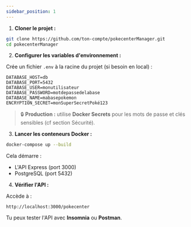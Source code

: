 ```yaml
---
sidebar_position: 1
---
```


1. **Cloner le projet :**

```bash
git clone https://github.com/ton-compte/pokecenterManager.git
cd pokecenterManager
```

2. **Configurer les variables d'environnement :**

Crée un fichier `.env` à la racine du projet (si besoin en local) :

```dotenv
DATABASE_HOST=db
DATABASE_PORT=5432
DATABASE_USER=monutilisateur
DATABASE_PASSWORD=motdepassedelabase
DATABASE_NAME=mabasepokemon
ENCRYPTION_SECRET=monSuperSecretPoké123
```

> 🔒 **Production :** utilise **Docker Secrets** pour les mots de passe et clés sensibles (cf section Sécurité).

3. **Lancer les conteneurs Docker :**

```bash
docker-compose up --build
```

Cela démarre :
- L'API Express (port 3000)
- PostgreSQL (port 5432)

4. **Vérifier l'API :**

Accède à :

```
http://localhost:3000/pokecenter
```

Tu peux tester l'API avec **Insomnia** ou **Postman**.

